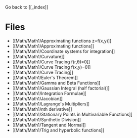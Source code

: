 Go back to [[_index]]

# Files
- [[Math/Math1/Approximating functions z=f(x,y)]]
- [[Math/Math1/Approximating functions]]
- [[Math/Math1/Coordinate systems for integration]]
- [[Math/Math1/Curvature]]
- [[Math/Math1/Curve Tracing f(r,θ)=0]]
- [[Math/Math1/Curve Tracing f(x,y)=0]]
- [[Math/Math1/Curve Tracing]]
- [[Math/Math1/Euler's Theorem]]
- [[Math/Math1/Gamma and Beta Functions]]
- [[Math/Math1/Gaussian Integral (half factorial)]]
- [[Math/Math1/Integration Formulae]]
- [[Math/Math1/Jacobian]]
- [[Math/Math1/Lagrange's Multipliers]]
- [[Math/Math1/nth derivative]]
- [[Math/Math1/Stationary Points in Multivariable Functions]]
- [[Math/Math1/Synthetic Division]]
- [[Math/Math1/Tangent and Normal]]
- [[Math/Math1/Trig and hyperbolic functions]]
